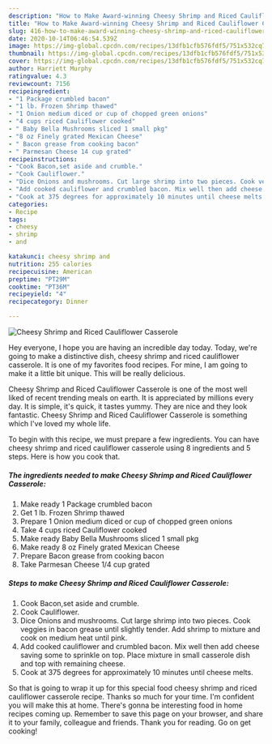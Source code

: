 ```yaml
---
description: "How to Make Award-winning Cheesy Shrimp and Riced Cauliflower Casserole"
title: "How to Make Award-winning Cheesy Shrimp and Riced Cauliflower Casserole"
slug: 416-how-to-make-award-winning-cheesy-shrimp-and-riced-cauliflower-casserole
date: 2020-10-14T06:46:54.539Z
image: https://img-global.cpcdn.com/recipes/13dfb1cfb576fdf5/751x532cq70/cheesy-shrimp-and-riced-cauliflower-casserole-recipe-main-photo.jpg
thumbnail: https://img-global.cpcdn.com/recipes/13dfb1cfb576fdf5/751x532cq70/cheesy-shrimp-and-riced-cauliflower-casserole-recipe-main-photo.jpg
cover: https://img-global.cpcdn.com/recipes/13dfb1cfb576fdf5/751x532cq70/cheesy-shrimp-and-riced-cauliflower-casserole-recipe-main-photo.jpg
author: Harriett Murphy
ratingvalue: 4.3
reviewcount: 7156
recipeingredient:
- "1 Package crumbled bacon"
- "1 lb. Frozen Shrimp thawed"
- "1 Onion medium diced or cup of chopped green onions"
- "4 cups riced Cauliflower cooked"
- " Baby Bella Mushrooms sliced 1 small pkg"
- "8 oz Finely grated Mexican Cheese"
- " Bacon grease from cooking bacon"
- " Parmesan Cheese 14 cup grated"
recipeinstructions:
- "Cook Bacon,set aside and crumble."
- "Cook Cauliflower."
- "Dice Onions and mushrooms. Cut large shrimp into two pieces. Cook veggies in bacon grease until slightly tender. Add shrimp to mixture and cook on medium heat until pink."
- "Add cooked cauliflower and crumbled bacon. Mix well then add cheese saving some to sprinkle on top. Place mixture in small casserole dish and top with remaining cheese."
- "Cook at 375 degrees for approximately 10 minutes until cheese melts."
categories:
- Recipe
tags:
- cheesy
- shrimp
- and

katakunci: cheesy shrimp and 
nutrition: 255 calories
recipecuisine: American
preptime: "PT29M"
cooktime: "PT36M"
recipeyield: "4"
recipecategory: Dinner

---
```



![Cheesy Shrimp and Riced Cauliflower Casserole](https://img-global.cpcdn.com/recipes/13dfb1cfb576fdf5/751x532cq70/cheesy-shrimp-and-riced-cauliflower-casserole-recipe-main-photo.jpg)

Hey everyone, I hope you are having an incredible day today. Today, we're going to make a distinctive dish, cheesy shrimp and riced cauliflower casserole. It is one of my favorites food recipes. For mine, I am going to make it a little bit unique. This will be really delicious.

Cheesy Shrimp and Riced Cauliflower Casserole is one of the most well liked of recent trending meals on earth. It is appreciated by millions every day. It is simple, it's quick, it tastes yummy. They are nice and they look fantastic. Cheesy Shrimp and Riced Cauliflower Casserole is something which I've loved my whole life.




To begin with this recipe, we must prepare a few ingredients. You can have cheesy shrimp and riced cauliflower casserole using 8 ingredients and 5 steps. Here is how you cook that.

<!--inarticleads1-->

##### The ingredients needed to make Cheesy Shrimp and Riced Cauliflower Casserole:

1. Make ready 1 Package crumbled bacon
1. Get 1 lb. Frozen Shrimp thawed
1. Prepare 1 Onion medium diced or cup of chopped green onions
1. Take 4 cups riced Cauliflower cooked
1. Make ready  Baby Bella Mushrooms sliced 1 small pkg
1. Make ready 8 oz Finely grated Mexican Cheese
1. Prepare  Bacon grease from cooking bacon
1. Take  Parmesan Cheese 1/4 cup grated




<!--inarticleads2-->

##### Steps to make Cheesy Shrimp and Riced Cauliflower Casserole:

1. Cook Bacon,set aside and crumble.
1. Cook Cauliflower.
1. Dice Onions and mushrooms. Cut large shrimp into two pieces. Cook veggies in bacon grease until slightly tender. Add shrimp to mixture and cook on medium heat until pink.
1. Add cooked cauliflower and crumbled bacon. Mix well then add cheese saving some to sprinkle on top. Place mixture in small casserole dish and top with remaining cheese.
1. Cook at 375 degrees for approximately 10 minutes until cheese melts.




So that is going to wrap it up for this special food cheesy shrimp and riced cauliflower casserole recipe. Thanks so much for your time. I'm confident you will make this at home. There's gonna be interesting food in home recipes coming up. Remember to save this page on your browser, and share it to your family, colleague and friends. Thank you for reading. Go on get cooking!
